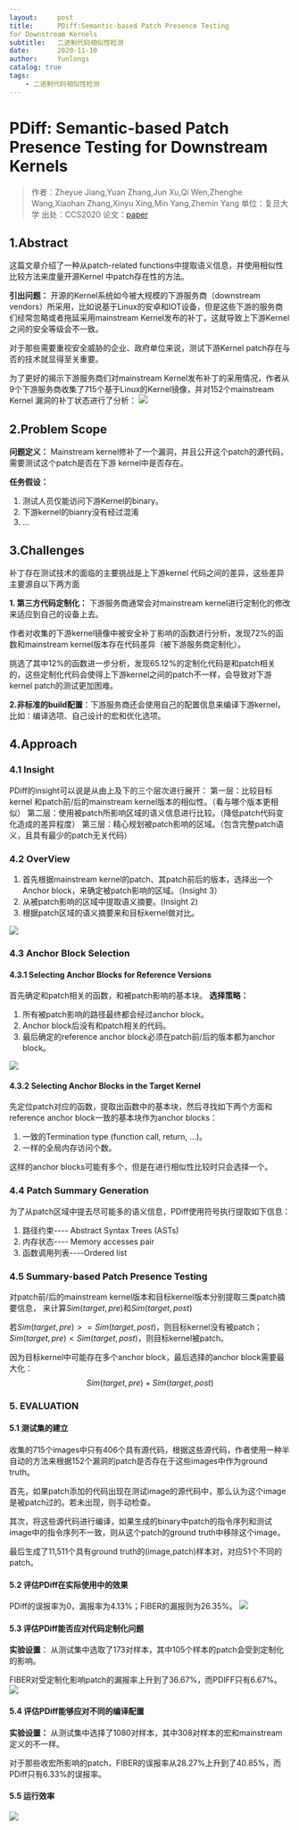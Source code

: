 ```yaml
---
layout:     post
title:      PDiff:Semantic-based Patch Presence Testing
for Downstream Kernels
subtitle:   二进制代码相似性检测
date:       2020-11-10
author:     Yunlongs
catalog: true
tags:
    - 二进制代码相似性检测
---
```


# PDiff: Semantic-based Patch Presence Testing for Downstream Kernels
>作者：Zheyue Jiang,Yuan Zhang,Jun Xu,Qi Wen,Zhenghe Wang,Xiaohan Zhang,Xinyu Xing,Min Yang,Zhemin Yang
单位：复旦大学
出处：CCS2020
论文：[paper](https://dl.acm.org/doi/pdf/10.1145/3372297.3417240)

## 1.Abstract
这篇文章介绍了一种从patch-related functions中提取语义信息，并使用相似性比较方法来度量开源Kernel 中patch存在性的方法。

**引出问题：** 开源的Kernel系统如今被大规模的下游服务商（downstream vendors）所采用，比如说基于Linux的安卓和IOT设备，但是这些下游的服务商们经常忽略或者拖延采用mainstream Kernel发布的补丁，这就导致上下游Kernel之间的安全等级会不一致。

对于那些需要重视安全威胁的企业、政府单位来说，测试下游Kernel patch存在与否的技术就显得至关重要。


为了更好的揭示下游服务商们对mainstream Kernel发布补丁的采用情况，作者从9个下游服务商收集了715个基于Linux的Kernel镜像，并对152个mainstream Kernel 漏洞的补丁状态进行了分析：
![](https://yunlongs-1253041399.cos.ap-chengdu.myqcloud.com/image/Similary_Detection/169.png)

## 2.Problem Scope
**问题定义：** Mainstream kernel修补了一个漏洞，并且公开这个patch的源代码，需要测试这个patch是否在下游 kernel中是否存在。

**任务假设：** 
1. 测试人员仅能访问下游Kernel的binary。
2. 下游kernel的bianry没有经过混淆
3. ...

## 3.Challenges
补丁存在测试技术的面临的主要挑战是上下游kernel 代码之间的差异，这些差异主要源自以下两方面

**1. 第三方代码定制化：** 下游服务商通常会对mainstream kernel进行定制化的修改来适应到自己的设备上去。

作者对收集的下游kernel镜像中被安全补丁影响的函数进行分析，发现72%的函数和mainstream kernel版本存在代码差异（被下游服务商定制化）。

挑选了其中12%的函数进一步分析，发现65.12%的定制化代码是和patch相关的，这些定制化代码会使得上下游kernel之间的patch不一样，会导致对下游kernel patch的测试更加困难。


**2.非标准的build配置**：下游服务商还会使用自己的配置信息来编译下游kernel，比如：编译选项、自己设计的宏和优化选项。

## 4.Approach 
### 4.1 Insight
PDiff的insight可以说是从由上及下的三个层次进行展开：
第一层：比较目标kernel 和patch前/后的mainstream kernel版本的相似性。（看与哪个版本更相似）
第二层：使用被patch所影响区域的语义信息进行比较。（降低patch代码变化造成的差异程度）
第三层：精心规划被patch影响的区域。（包含完整patch语义，且具有最少的patch无关代码）

### 4.2 OverView
1. 首先根据mainstream kernel的patch、其patch前后的版本，选择出一个Anchor block，来确定被patch影响的区域。（Insight 3）
2. 从被patch影响的区域中提取语义摘要。(Insight 2)
3. 根据patch区域的语义摘要来和目标kernel做对比。

![](https://yunlongs-1253041399.cos.ap-chengdu.myqcloud.com/image/Similary_Detection/171.png)

### 4.3 Anchor Block Selection
#### 4.3.1 Selecting Anchor Blocks for Reference Versions
首先确定和patch相关的函数，和被patch影响的基本块。
**选择策略：**
1. 所有被patch影响的路径最终都会经过anchor block。
2. Anchor block后没有和patch相关的代码。 
3. 最后确定的reference anchor block必须在patch前/后的版本都为anchor block。

![](https://yunlongs-1253041399.cos.ap-chengdu.myqcloud.com/image/Similary_Detection/172.png)

#### 4.3.2 Selecting Anchor Blocks in the Target Kernel
先定位patch对应的函数，提取出函数中的基本块，然后寻找如下两个方面和reference anchor block一致的基本块作为anchor blocks：

1. 一致的Termination type (function call, return, ...)。
2. 一样的全局内存访问个数。

这样的anchor blocks可能有多个，但是在进行相似性比较时只会选择一个。


### 4.4 Patch Summary Generation
为了从patch区域中提去尽可能多的语义信息，PDiff使用符号执行提取如下信息：
1. 路径约束---- Abstract Syntax Trees (ASTs)
2. 内存状态---- Memory accesses pair
3. 函数调用列表----Ordered list

### 4.5 Summary-based Patch Presence Testing
对patch前/后的mainstream kernel版本和目标kernel版本分别提取三类patch摘要信息，
来计算$Sim(target,pre)$和$Sim(target,post)$

若$Sim(target,pre)>=Sim(target,post)$，则目标kernel没有被patch；
$Sim(target,pre)<Sim(target,post)$，则目标kernel被patch。

因为目标kernel中可能存在多个anchor block，最后选择的anchor block需要最大化：
$$Sim(target,pre)+Sim(target,post)$$

### 5. EVALUATION
#### 5.1 测试集的建立
收集的715个images中只有406个具有源代码，根据这些源代码，作者使用一种半自动的方法来根据152个漏洞的patch是否存在于这些images中作为ground truth。

首先，如果patch添加的代码出现在测试image的源代码中，那么认为这个image是被patch过的。若未出现，则手动检查。

其次，将这些源代码进行编译，如果生成的binary中patch的指令序列和测试image中的指令序列不一致，则从这个patch的ground truth中移除这个image。

最后生成了11,511个具有ground truth的(image,patch)样本对，对应51个不同的patch。


#### 5.2 评估PDiff在实际使用中的效果
PDiff的误报率为0，漏报率为4.13%；FIBER的漏报则为26.35%。
![](https://yunlongs-1253041399.cos.ap-chengdu.myqcloud.com/image/Similary_Detection/173.png)

#### 5.3 评估PDiff能否应对代码定制化问题
**实验设置**： 从测试集中选取了173对样本，其中105个样本的patch会受到定制化的影响。

FIBER对受定制化影响patch的漏报率上升到了36.67%，而PDIFF只有6.67%。
![](https://yunlongs-1253041399.cos.ap-chengdu.myqcloud.com/image/Similary_Detection/174.png)

#### 5.4 评估PDiff能够应对不同的编译配置
**实验设置：** 从测试集中选择了1080对样本，其中308对样本的宏和mainstream 定义的不一样。

对于那些收宏所影响的patch，FIBER的误报率从28.27%上升到了40.85%，而PDiff只有6.33%的误报率。

#### 5.5 运行效率
![](https://yunlongs-1253041399.cos.ap-chengdu.myqcloud.com/image/Similary_Detection/175.png)

